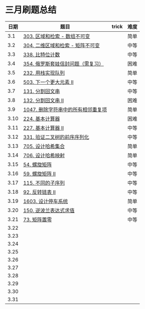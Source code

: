 

# 三月刷题总结

| 日期 | 题目                                                         | trick | 难度 |
| ---- | ------------------------------------------------------------ | ----- | ---- |
| 3.1  | [303. 区域和检索 - 数组不可变](https://leetcode-cn.com/problems/range-sum-query-immutable/) |       | 简单 |
| 3.2  | [304. 二维区域和检索 - 矩阵不可变](https://leetcode-cn.com/problems/range-sum-query-2d-immutable/) |       | 中等 |
| 3.3  | [338. 比特位计数](https://leetcode-cn.com/problems/counting-bits/) |       | 中等 |
| 3.4  | [354. 俄罗斯套娃信封问题（需复习）](https://leetcode-cn.com/problems/russian-doll-envelopes/) |       | 困难 |
| 3.5  | [232. 用栈实现队列](https://leetcode-cn.com/problems/implement-queue-using-stacks/) |       | 简单 |
| 3.6  | [503. 下一个更大元素 II](https://leetcode-cn.com/problems/next-greater-element-ii/) |       | 中等 |
| 3.7  | [131. 分割回文串](https://leetcode-cn.com/problems/palindrome-partitioning/) |       | 中等 |
| 3.8  | [132. 分割回文串 II](https://leetcode-cn.com/problems/palindrome-partitioning-ii/) |       | 困难 |
| 3.9  | [1047. 删除字符串中的所有相邻重复项](https://leetcode-cn.com/problems/remove-all-adjacent-duplicates-in-string/) |       | 简单 |
| 3.10 | [224. 基本计算器](https://leetcode-cn.com/problems/basic-calculator/) |       | 困难 |
| 3.11 | [227. 基本计算器 II](https://leetcode-cn.com/problems/basic-calculator-ii/) |       | 中等 |
| 3.12 | [331. 验证二叉树的前序序列化](https://leetcode-cn.com/problems/verify-preorder-serialization-of-a-binary-tree/) |       | 中等 |
| 3.13 | [705. 设计哈希集合](https://leetcode-cn.com/problems/design-hashset/) |       | 简单 |
| 3.14 | [706. 设计哈希映射](https://leetcode-cn.com/problems/design-hashmap/) |       | 简单 |
| 3.15 | [54. 螺旋矩阵](https://leetcode-cn.com/problems/spiral-matrix/) |       | 中等 |
| 3.16 | [59. 螺旋矩阵 II](https://leetcode-cn.com/problems/spiral-matrix-ii/) |       | 中等 |
| 3.17 | [115. 不同的子序列](https://leetcode-cn.com/problems/distinct-subsequences/) |       | 中等 |
| 3.18 | [92. 反转链表 II](https://leetcode-cn.com/problems/reverse-linked-list-ii/) |       | 中等 |
| 3.19 | [1603. 设计停车系统](https://leetcode-cn.com/problems/design-parking-system/) |       | 简单 |
| 3.20 | [150. 逆波兰表达式求值](https://leetcode-cn.com/problems/evaluate-reverse-polish-notation/) |       | 中等 |
| 3.21 | [73. 矩阵置零](https://leetcode-cn.com/problems/set-matrix-zeroes/) |       | 中等 |
| 3.22 |                                                              |       |      |
| 3.23 |                                                              |       |      |
| 3.24 |                                                              |       |      |
| 3.25 |                                                              |       |      |
| 3.26 |                                                              |       |      |
| 3.27 |                                                              |       |      |
| 3.28 |                                                              |       |      |
| 3.29 |                                                              |       |      |
| 3.30 |                                                              |       |      |
| 3.31 |                                                              |       |      |

